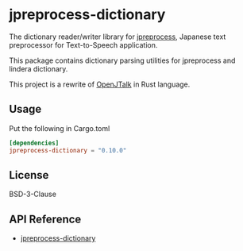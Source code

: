 # jpreprocess-dictionary

The dictionary reader/writer library for [jpreprocess](https://crates.io/crates/jpreprocess),
Japanese text preprocessor for Text-to-Speech application.

This package contains dictionary parsing utilities for jpreprocess and lindera dictionary.

This project is a rewrite of [OpenJTalk](http://open-jtalk.sourceforge.net/) in Rust language.

## Usage

Put the following in Cargo.toml

```toml
[dependencies]
jpreprocess-dictionary = "0.10.0"
```

## License

BSD-3-Clause

## API Reference

- [jpreprocess-dictionary](https://docs.rs/jpreprocess-dictionary)
